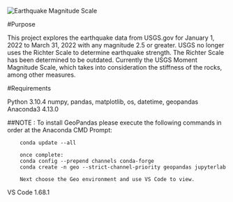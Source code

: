 
![Earthquake Magnitude Scale](https://d9-wret.s3.us-west-2.amazonaws.com/assets/palladium/production/s3fs-public/thumbnails/image/Mag-Energy-Freq-sm.gif)



#Purpose

This project explores the earthquake data from USGS.gov for January 1, 2022 to March 31, 2022 with any magnitude 2.5 or greater.  USGS no longer uses the Richter Scale to determine earthquake strength.  The Richter Scale has been determined to be outdated.  Currently the USGS Moment Magnitude Scale, which takes into consideration the stiffness of the rocks, among other measures.     


#Requirements

Python 3.10.4
    numpy, pandas, matplotlib, os, datetime, geopandas
Anaconda3 4.13.0
    
##NOTE :  To install GeoPandas please execute the following commands in order at the Anaconda CMD Prompt:

        conda update --all

        once complete:
        conda config --prepend channels conda-forge
        conda create -n geo --strict-channel-priority geopandas jupyterlab

        Next choose the Geo environment and use VS Code to view.

VS Code 1.68.1        